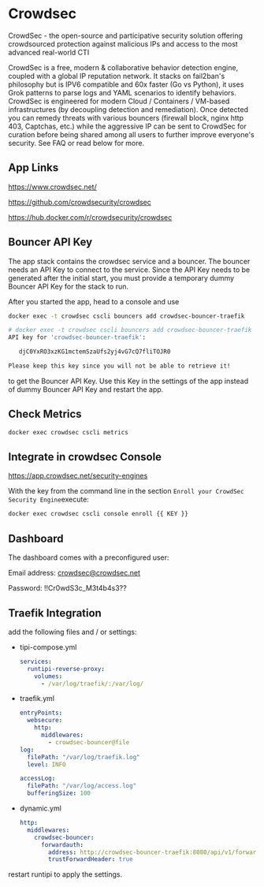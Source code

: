 # Crowdsec

CrowdSec - the open-source and participative security solution offering crowdsourced protection against malicious IPs and access to the most advanced real-world CTI

CrowdSec is a free, modern & collaborative behavior detection engine, coupled with a global IP reputation network. It stacks on fail2ban's philosophy but is IPV6 compatible and 60x faster (Go vs Python), it uses Grok patterns to parse logs and YAML scenarios to identify behaviors. CrowdSec is engineered for modern Cloud / Containers / VM-based infrastructures (by decoupling detection and remediation). Once detected you can remedy threats with various bouncers (firewall block, nginx http 403, Captchas, etc.) while the aggressive IP can be sent to CrowdSec for curation before being shared among all users to further improve everyone's security. See FAQ or read below for more.

## App Links

<https://www.crowdsec.net/>

<https://github.com/crowdsecurity/crowdsec>

<https://hub.docker.com/r/crowdsecurity/crowdsec>

## Bouncer API Key

The app stack contains the crowdsec service and a bouncer. The bouncer needs an API Key to connect to the service.
Since the API Key needs to be generated after the initial start, you must provide a temporary dummy Bouncer API Key for the stack to run.

After you started the app, head to a console and use 

```bash
docker exec -t crowdsec cscli bouncers add crowdsec-bouncer-traefik
```

```bash
# docker exec -t crowdsec cscli bouncers add crowdsec-bouncer-traefik
API key for 'crowdsec-bouncer-traefik':

   djC0YxRO3xzKG1mctemSzaUfs2yj4vG7cQ7fliTOJR0

Please keep this key since you will not be able to retrieve it!
```

to get the Bouncer API Key. Use this Key in the settings of the app instead of dummy Bouncer API Key and restart the app.

## Check Metrics

```bash
docker exec crowdsec cscli metrics
```

## Integrate in crowdsec Console

https://app.crowdsec.net/security-engines

With the key from the command line in the section `Enroll your CrowdSec Security Engine`execute:

```bash
docker exec crowdsec cscli console enroll {{ KEY }}
```

## Dashboard

The dashboard comes with a preconfigured user:

Email address: crowdsec@crowdsec.net

Password: !!Cr0wdS3c_M3t4b4s3??


## Traefik Integration

add the following files and / or settings:

- tipi-compose.yml

  ```yml
  services:
    runtipi-reverse-proxy:
      volumes:
        - /var/log/traefik/:/var/log/
  ```

- traefik.yml

  ```yml
  entryPoints:
    websecure:
      http:
        middlewares:
          - crowdsec-bouncer@file
  log:
    filePath: "/var/log/traefik.log"
    level: INFO

  accessLog:
    filePath: "/var/log/access.log"
    bufferingSize: 100
  ```

- dynamic.yml

  ```yml
  http:
    middlewares:
      crowdsec-bouncer:
        forwardauth:
          address: http://crowdsec-bouncer-traefik:8080/api/v1/forwardAuth
          trustForwardHeader: true
  ```

restart runtipi to apply the settings.